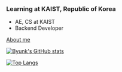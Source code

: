 ### Learning at KAIST, Republic of Korea
 - AE, CS at KAIST
 - Backend Developer

[About me](https://byunk.github.io/portfolio/)

[![Byunk's GitHub stats](https://github-readme-stats.vercel.app/api?username=Byunk)](https://github.com/anuraghazra/github-readme-stats)

[![Top Langs](https://github-readme-stats.vercel.app/api/top-langs/?username=Byunk)](https://github.com/anuraghazra/github-readme-stats)


<!--
**Byunk/Byunk** is a ✨ _special_ ✨ repository because its `README.md` (this file) appears on your GitHub profile.

Here are some ideas to get you started:

- 🔭 I’m currently working on ...
- 🌱 I’m currently learning ...
- 👯 I’m looking to collaborate on ...
- 🤔 I’m looking for help with ...
- 💬 Ask me about ...
- 📫 How to reach me: ...
- 😄 Pronouns: ...
- ⚡ Fun fact: ...
-->

